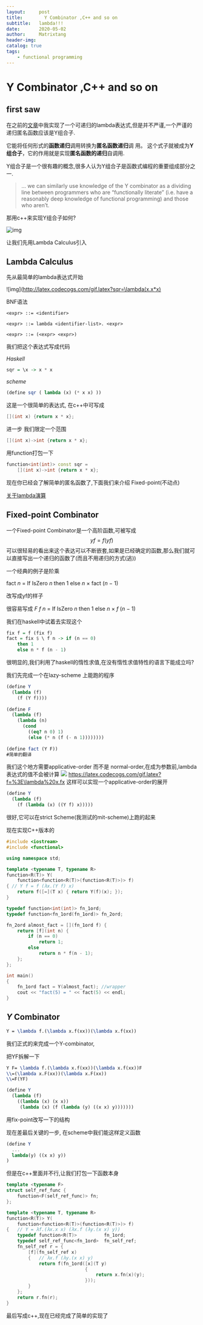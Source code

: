 ```yaml
---
layout:     post
title:        Y Combinator ,C++ and so on
subtitle:   lambda!!!
date:       2020-05-02
author:     Matrixtang
header-img: 
catalog: true
tags:
    - functional programming
---
```



# Y Combinator ,C++ and so on 



## first saw

在之前的[文章](https://matrixkook.github.io/2019/10/14/NameLookUp&&RecursiveLambdaExp/)中我实现了一个可递归的lambda表达式,但是并不严谨,一个严谨的递归匿名函数应该是Y组合子.

它能将任何形式的**函数递归**调用转换为**匿名函数递归**调 用。 这个式子就被成为**Y组合子**，它的作用就是实现**匿名函数的递归**自调用.

Y组合子是一个很有趣的概念,很多人认为Y组合子是函数式编程的重要组成部分之一.

> … we can similarly use knowledge of the Y combinator as a dividing line  between programmers who are “functionally literate” (i.e. have a  reasonably deep knowledge of functional programming) and those who  aren’t.

那用c++来实现Y组合子如何?

 ![img](img\2020-05-02-Y_improtant.jpg)

让我们先用Lambda Calculus引入



## Lambda Calculus

先从最简单的lambda表达式开始




![img](http://latex.codecogs.com/gif.latex?sqr=\lambda(x.x*x)

BNF语法

```BNF
<expr> ::= <identifier>

<expr> ::= lambda <identifier-list>. <expr>

<expr> ::= (<expr> <expr>)
```



我们把这个表达式写成代码



*Haskell*

```Haskell
sqr = \x -> x * x
```

*scheme*

```scheme
(define sqr ( lambda (x) (* x x) ))
```

这是一个很简单的表达式, 在c++中可写成

```c++
[](int x) {return x * x};
```

进一步 我们限定一个范围

```c++
[](int x)->int {return x * x};
```

用function打包一下

```c++
function<int(int)> const sqr = 
    [](int x)->int {return x * x};
```

现在你已经会了解简单的匿名函数了,下面我们来介绍 Fixed-point(不动点)

[关于lambda演算](https://github.com/txyyss/Lambda-Calculus)

## Fixed-point Combinator



一个Fixed-point Combinator是一个高阶函数,可被写成
$$
yf = f(yf)
$$
可以很轻易的看出来这个表达可以不断嵌套,如果是已经确定的函数,那么我们就可以直接写出一个递归的函数了(而且不用递归的方式(逃))

一个经典的例子是阶乘

fact *n* = If IsZero *n* then 1 else *n* × fact (*n* − 1) 

改写成yf的样子

很容易写成 *F f n* = If IsZero *n* then 1 else *n* × *f* (*n* − 1)

我们在haskell中试着去实现这个

```haskell
fix f = f (fix f)
fact = fix $ \ f n -> if (n == 0) 
    then 1 
    else n * f (n - 1)
```

很明显的,我们利用了haskell的惰性求值,在没有惰性求值特性的语言下能成立吗?

我们先完成一个在lazy-scheme 上能跑的程序

```scheme
(define Y
  (lambda (f)
    (f (Y f))))
 
(define F
  (lambda (f)
    (lambda (n)
      (cond
        ((eq? n 0) 1)
        (else (* n (f (- n 1))))))))
 
(define fact (Y F))
#简单的翻译
```

我们这个地方需要applicative-order 而不是 normal-order,在成为参数前,lambda表达式的值不会被计算
![](https://latex.codecogs.com/gif.latex?f=%3E\lambda%20x.fx)
https://latex.codecogs.com/gif.latex?f=%3E\lambda%20x.fx
这样可以实现一个applicative-order的展开

```scheme
(define Y
  (lambda (f)
    (f (lambda (x) ((Y f) x)))))
```

很好,它可以在strict Scheme(我测试的mit-scheme)上跑的起来

现在实现C++版本的

```C++
#include <iostream>
#include <functional>

using namespace std;

template <typename T, typename R>
function<R(T)> Y(
    function<function<R(T)>(function<R(T)>)> f)
{ // Y f = f (λx.(Y f) x)
    return f([=](T x) { return Y(f)(x); });
}

typedef function<int(int)> fn_1ord;
typedef function<fn_1ord(fn_1ord)> fn_2ord;

fn_2ord almost_fact = [](fn_1ord f) {
    return [f](int n) {
        if (n == 0)
            return 1;
        else
            return n * f(n - 1);
    };
};

int main()
{
    fn_1ord fact = Y(almost_fact); //wrapper
    cout << "fact(5) = " << fact(5) << endl;
}
```

## *Y* Combinator


```latex
Y = \lambda f.(\lambda x.f(xx))(\lambda x.f(xx))
```
我们正式的来完成一个Y-combinator,

把YF拆解一下
```latex
Y F= \lambda f.(\lambda x.f(xx))(\lambda x.f(xx))F
\\=(\lambda x.F(xx))(\lambda x.F(xx))
\\=F(YF)
```

```scheme
(define Y
  (lambda (f)
    ((lambda (x) (x x))
     (lambda (x) (f (lambda (y) ((x x) y)))))))
```

用fix-point改写一下的结构

现在差最后关键的一步, 在scheme中我们能这样定义函数 

```scheme
(define Y
  ...
  lambda(y) ((x x) y))
)
```

但是在c++里面并不行,让我们打包一下函数本身

```C++
template <typename F>
struct self_ref_func {
    function<F(self_ref_func)> fn;
};
```

```c++
template <typename T, typename R>
function<R(T)> Y(
    function<function<R(T)>(function<R(T)>)> f)
{   // Y = λf.(λx.x x) (λx.f (λy.(x x) y))
    typedef function<R(T)>          fn_1ord;
    typedef self_ref_func<fn_1ord>  fn_self_ref;
    fn_self_ref r = {
        [f](fn_self_ref x)
        {   // λx.f (λy.(x x) y)
            return f(fn_1ord([x](T y)
                             {
                                 return x.fn(x)(y);
                             }));
        }
    };
    return r.fn(r);
}
```

最后写成c++,现在已经完成了简单的实现了


